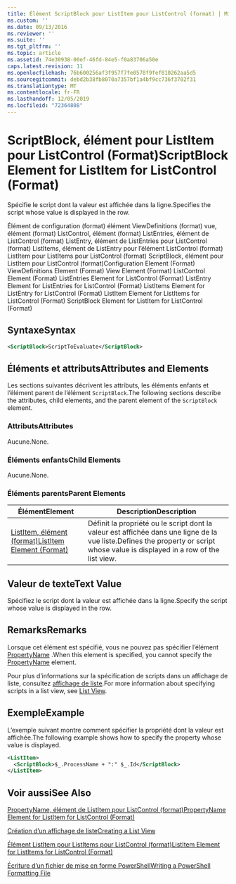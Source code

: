 ```yaml
---
title: Élément ScriptBlock pour ListItem pour ListControl (format) | Microsoft Docs
ms.custom: ''
ms.date: 09/13/2016
ms.reviewer: ''
ms.suite: ''
ms.tgt_pltfrm: ''
ms.topic: article
ms.assetid: 74e30938-00ef-46fd-84e5-f0a83706a50e
caps.latest.revision: 11
ms.openlocfilehash: 76b600256af3f957f7fe0578f9fef810262aa5d5
ms.sourcegitcommit: debd2b38fb8070a7357bf1a4bf9cc736f3702f31
ms.translationtype: MT
ms.contentlocale: fr-FR
ms.lasthandoff: 12/05/2019
ms.locfileid: "72364808"
---
```

# <a name="scriptblock-element-for-listitem-for-listcontrol-format"></a><span data-ttu-id="7d03b-102">ScriptBlock, élément pour ListItem pour ListControl (Format)</span><span class="sxs-lookup"><span data-stu-id="7d03b-102">ScriptBlock Element for ListItem for ListControl (Format)</span></span>

<span data-ttu-id="7d03b-103">Spécifie le script dont la valeur est affichée dans la ligne.</span><span class="sxs-lookup"><span data-stu-id="7d03b-103">Specifies the script whose value is displayed in the row.</span></span>

<span data-ttu-id="7d03b-104">Élément de configuration (format) élément ViewDefinitions (format) vue, élément (format) ListControl, élément (format) ListEntries, élément de ListControl (format) ListEntry, élément de ListEntries pour ListControl (format) ListItems, élément de ListEntry pour l’élément ListControl (format) ListItem pour ListItems pour ListControl (format) ScriptBlock, élément pour ListItem pour ListControl (format)</span><span class="sxs-lookup"><span data-stu-id="7d03b-104">Configuration Element (Format) ViewDefinitions Element (Format) View Element (Format) ListControl Element (Format) ListEntries Element for ListControl (Format) ListEntry Element for ListEntries for ListControl (Format) ListItems Element for ListEntry for ListControl (Format) ListItem Element for ListItems for ListControl (Format) ScriptBlock Element for ListItem for ListControl (Format)</span></span>

## <a name="syntax"></a><span data-ttu-id="7d03b-105">Syntaxe</span><span class="sxs-lookup"><span data-stu-id="7d03b-105">Syntax</span></span>

```xml
<ScriptBlock>ScriptToEvaluate</ScriptBlock>
```

## <a name="attributes-and-elements"></a><span data-ttu-id="7d03b-106">Éléments et attributs</span><span class="sxs-lookup"><span data-stu-id="7d03b-106">Attributes and Elements</span></span>

<span data-ttu-id="7d03b-107">Les sections suivantes décrivent les attributs, les éléments enfants et l’élément parent de l’élément `ScriptBlock`.</span><span class="sxs-lookup"><span data-stu-id="7d03b-107">The following sections describe the attributes, child elements, and the parent element of the `ScriptBlock` element.</span></span>

### <a name="attributes"></a><span data-ttu-id="7d03b-108">Attributs</span><span class="sxs-lookup"><span data-stu-id="7d03b-108">Attributes</span></span>

<span data-ttu-id="7d03b-109">Aucune.</span><span class="sxs-lookup"><span data-stu-id="7d03b-109">None.</span></span>

### <a name="child-elements"></a><span data-ttu-id="7d03b-110">Éléments enfants</span><span class="sxs-lookup"><span data-stu-id="7d03b-110">Child Elements</span></span>

<span data-ttu-id="7d03b-111">Aucune.</span><span class="sxs-lookup"><span data-stu-id="7d03b-111">None.</span></span>

### <a name="parent-elements"></a><span data-ttu-id="7d03b-112">Éléments parents</span><span class="sxs-lookup"><span data-stu-id="7d03b-112">Parent Elements</span></span>

|<span data-ttu-id="7d03b-113">Élément</span><span class="sxs-lookup"><span data-stu-id="7d03b-113">Element</span></span>|<span data-ttu-id="7d03b-114">Description</span><span class="sxs-lookup"><span data-stu-id="7d03b-114">Description</span></span>|
|-------------|-----------------|
|[<span data-ttu-id="7d03b-115">ListItem, élément (format)</span><span class="sxs-lookup"><span data-stu-id="7d03b-115">ListItem Element (Format)</span></span>](./listitem-element-for-listitems-for-listcontrol-format.md)|<span data-ttu-id="7d03b-116">Définit la propriété ou le script dont la valeur est affichée dans une ligne de la vue liste.</span><span class="sxs-lookup"><span data-stu-id="7d03b-116">Defines the property or script whose value is displayed in a row of the list view.</span></span>|

## <a name="text-value"></a><span data-ttu-id="7d03b-117">Valeur de texte</span><span class="sxs-lookup"><span data-stu-id="7d03b-117">Text Value</span></span>

<span data-ttu-id="7d03b-118">Spécifiez le script dont la valeur est affichée dans la ligne.</span><span class="sxs-lookup"><span data-stu-id="7d03b-118">Specify the script whose value is displayed in the row.</span></span>

## <a name="remarks"></a><span data-ttu-id="7d03b-119">Remarks</span><span class="sxs-lookup"><span data-stu-id="7d03b-119">Remarks</span></span>

<span data-ttu-id="7d03b-120">Lorsque cet élément est spécifié, vous ne pouvez pas spécifier l’élément [PropertyName](./propertyname-element-for-listitem-for-listcontrol-format.md) .</span><span class="sxs-lookup"><span data-stu-id="7d03b-120">When this element is specified, you cannot specify the [PropertyName](./propertyname-element-for-listitem-for-listcontrol-format.md) element.</span></span>

<span data-ttu-id="7d03b-121">Pour plus d’informations sur la spécification de scripts dans un affichage de liste, consultez [affichage de liste](./creating-a-list-view.md).</span><span class="sxs-lookup"><span data-stu-id="7d03b-121">For more information about specifying scripts in a list view, see [List View](./creating-a-list-view.md).</span></span>

## <a name="example"></a><span data-ttu-id="7d03b-122">Exemple</span><span class="sxs-lookup"><span data-stu-id="7d03b-122">Example</span></span>

<span data-ttu-id="7d03b-123">L’exemple suivant montre comment spécifier la propriété dont la valeur est affichée.</span><span class="sxs-lookup"><span data-stu-id="7d03b-123">The following example shows how to specify the property whose value is displayed.</span></span>

```xml
<ListItem>
  <ScriptBlock>$_.ProcessName + ":" $_.Id</ScriptBlock>
</ListItem>

```

## <a name="see-also"></a><span data-ttu-id="7d03b-124">Voir aussi</span><span class="sxs-lookup"><span data-stu-id="7d03b-124">See Also</span></span>

[<span data-ttu-id="7d03b-125">PropertyName, élément de ListItem pour ListControl (format)</span><span class="sxs-lookup"><span data-stu-id="7d03b-125">PropertyName Element for ListItem for ListControl (Format)</span></span>](./propertyname-element-for-listitem-for-listcontrol-format.md)

[<span data-ttu-id="7d03b-126">Création d’un affichage de liste</span><span class="sxs-lookup"><span data-stu-id="7d03b-126">Creating a List View</span></span>](./creating-a-list-view.md)

[<span data-ttu-id="7d03b-127">Élément ListItem pour ListItems pour ListControl (format)</span><span class="sxs-lookup"><span data-stu-id="7d03b-127">ListItem Element for ListItems for ListControl (Format)</span></span>](./listitem-element-for-listitems-for-listcontrol-format.md)

[<span data-ttu-id="7d03b-128">Écriture d’un fichier de mise en forme PowerShell</span><span class="sxs-lookup"><span data-stu-id="7d03b-128">Writing a PowerShell Formatting File</span></span>](./writing-a-powershell-formatting-file.md)
